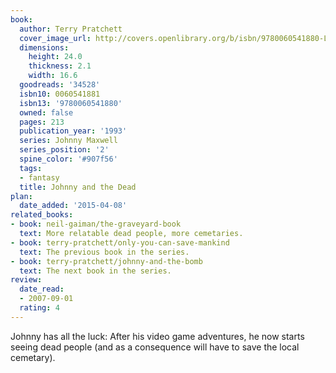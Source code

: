 ```yaml
---
book:
  author: Terry Pratchett
  cover_image_url: http://covers.openlibrary.org/b/isbn/9780060541880-L.jpg
  dimensions:
    height: 24.0
    thickness: 2.1
    width: 16.6
  goodreads: '34528'
  isbn10: 0060541881
  isbn13: '9780060541880'
  owned: false
  pages: 213
  publication_year: '1993'
  series: Johnny Maxwell
  series_position: '2'
  spine_color: '#907f56'
  tags:
  - fantasy
  title: Johnny and the Dead
plan:
  date_added: '2015-04-08'
related_books:
- book: neil-gaiman/the-graveyard-book
  text: More relatable dead people, more cemetaries.
- book: terry-pratchett/only-you-can-save-mankind
  text: The previous book in the series.
- book: terry-pratchett/johnny-and-the-bomb
  text: The next book in the series.
review:
  date_read:
  - 2007-09-01
  rating: 4
---
```


Johnny has all the luck: After his video game adventures, he now starts seeing dead people (and as a consequence will
have to save the local cemetary).

